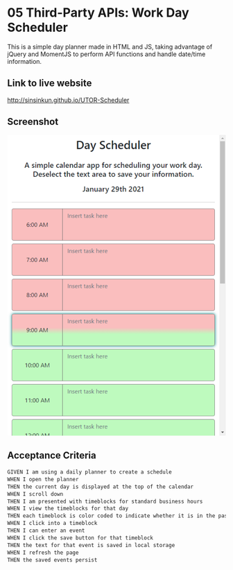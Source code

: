 # 05 Third-Party APIs: Work Day Scheduler

This is a simple day planner made in HTML and JS, taking advantage
of jQuery and MomentJS to perform API functions and handle date/time
information. 

## Link to live website
http://sinsinkun.github.io/UTOR-Scheduler

## Screenshot
![Screenshot](./screenshot.png)

## Acceptance Criteria

```md
GIVEN I am using a daily planner to create a schedule
WHEN I open the planner
THEN the current day is displayed at the top of the calendar
WHEN I scroll down
THEN I am presented with timeblocks for standard business hours
WHEN I view the timeblocks for that day
THEN each timeblock is color coded to indicate whether it is in the past, present, or future
WHEN I click into a timeblock
THEN I can enter an event
WHEN I click the save button for that timeblock
THEN the text for that event is saved in local storage
WHEN I refresh the page
THEN the saved events persist
```

